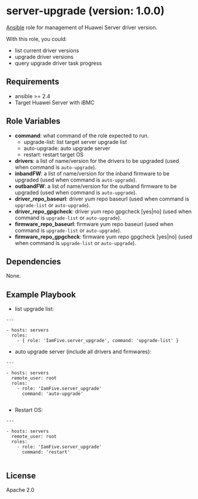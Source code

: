 server-upgrade (version: 1.0.0)
=========

[Ansible][ansible] role for management of Huawei Server driver version.

With this role, you could:

- list current driver versions
- upgrade driver versions
- query upgrade driver task progress

Requirements
------------

- ansible >= 2.4
- Target Huawei Server with iBMC


Role Variables
--------------

- **command**: what command of the role expected to run.
  - upgrade-list: list target server upgrade list
  - auto-upgrade: auto upgrade server
  - restart: restart target OS
- **drivers**: a list of name/version for the drivers to be upgraded (used when command is `auto-upgrade`).
- **inbandFW**: a list of name/version for the inband firmware to be upgraded (used when command is `auto-upgrade`).
- **outbandFW**: a list of name/version for the outband firmware to be upgraded (used when command is `auto-upgrade`).
- **driver_repo_baseurl**: driver yum repo baseurl (used when command is `upgrade-list` or `auto-upgrade`).
- **driver_repo_gpgcheck**: driver yum repo gpgcheck [yes|no] (used when command is `upgrade-list` or `auto-upgrade`).
- **firmware_repo_baseurl**: firmware yum repo baseurl (used when command is `upgrade-list` or `auto-upgrade`).
- **firmware_repo_gpgcheck**: firmware yum repo gpgcheck [yes|no] (used when command is `upgrade-list` or `auto-upgrade`).


Dependencies
------------

None.

Example Playbook
----------------

- list upgrade list:

```
---

- hosts: servers
  roles:
    - { role: 'IamFive.server_upgrade', command: 'upgrade-list' }
```


- auto upgrade server (include all drivers and firmwares):

```
---
  
- hosts: servers
  remote_user: root
  roles:
    - role: 'IamFive.server_upgrade'
      command: 'auto-upgrade'
      
```


- Restart OS:

```
---
  
- hosts: servers
  remote_user: root
  roles:
    - role: 'IamFive.server_upgrade'
      command: 'restart'
      
```


License
-------

Apache 2.0


[ansible]:  https://ansible.com/    "Ansible"